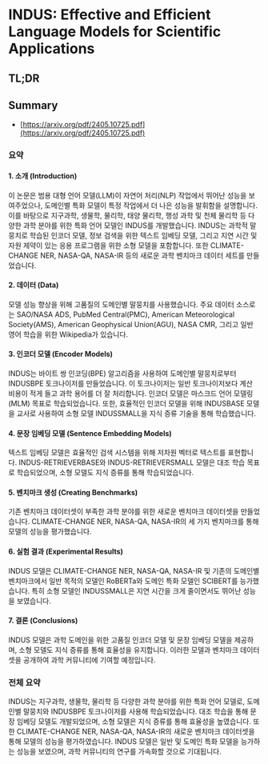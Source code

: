 # INDUS: Effective and Efficient Language Models for Scientific Applications
## TL;DR
## Summary
- [https://arxiv.org/pdf/2405.10725.pdf](https://arxiv.org/pdf/2405.10725.pdf)

### 요약

#### 1. 소개 (Introduction)
이 논문은 범용 대형 언어 모델(LLM)이 자연어 처리(NLP) 작업에서 뛰어난 성능을 보여주었으나, 도메인별 특화 모델이 특정 작업에서 더 나은 성능을 발휘함을 설명합니다. 이를 바탕으로 지구과학, 생물학, 물리학, 태양 물리학, 행성 과학 및 천체 물리학 등 다양한 과학 분야를 위한 특화 언어 모델인 INDUS를 개발했습니다. INDUS는 과학적 말뭉치로 학습된 인코더 모델, 정보 검색을 위한 텍스트 임베딩 모델, 그리고 지연 시간 및 자원 제약이 있는 응용 프로그램을 위한 소형 모델을 포함합니다. 또한 CLIMATE-CHANGE NER, NASA-QA, NASA-IR 등의 새로운 과학 벤치마크 데이터 세트를 만들었습니다.

#### 2. 데이터 (Data)
모델 성능 향상을 위해 고품질의 도메인별 말뭉치를 사용했습니다. 주요 데이터 소스로는 SAO/NASA ADS, PubMed Central(PMC), American Meteorological Society(AMS), American Geophysical Union(AGU), NASA CMR, 그리고 일반 영어 학습을 위한 Wikipedia가 있습니다.

#### 3. 인코더 모델 (Encoder Models)
INDUS는 바이트 쌍 인코딩(BPE) 알고리즘을 사용하여 도메인별 말뭉치로부터 INDUSBPE 토크나이저를 만들었습니다. 이 토크나이저는 일반 토크나이저보다 계산 비용이 적게 들고 과학 용어를 더 잘 처리합니다. 인코더 모델은 마스크드 언어 모델링(MLM) 목표로 학습되었습니다. 또한, 효율적인 인코더 모델을 위해 INDUSBASE 모델을 교사로 사용하여 소형 모델 INDUSSMALL을 지식 증류 기술을 통해 학습했습니다.

#### 4. 문장 임베딩 모델 (Sentence Embedding Models)
텍스트 임베딩 모델은 효율적인 검색 시스템을 위해 저차원 벡터로 텍스트를 표현합니다. INDUS-RETRIEVERBASE와 INDUS-RETRIEVERSMALL 모델은 대조 학습 목표로 학습되었으며, 소형 모델도 지식 증류를 통해 학습되었습니다.

#### 5. 벤치마크 생성 (Creating Benchmarks)
기존 벤치마크 데이터셋이 부족한 과학 분야를 위한 새로운 벤치마크 데이터셋을 만들었습니다. CLIMATE-CHANGE NER, NASA-QA, NASA-IR의 세 가지 벤치마크를 통해 모델의 성능을 평가했습니다.

#### 6. 실험 결과 (Experimental Results)
INDUS 모델은 CLIMATE-CHANGE NER, NASA-QA, NASA-IR 및 기존의 도메인별 벤치마크에서 일반 목적의 모델인 RoBERTa와 도메인 특화 모델인 SCIBERT를 능가했습니다. 특히 소형 모델인 INDUSSMALL은 지연 시간을 크게 줄이면서도 뛰어난 성능을 보였습니다.

#### 7. 결론 (Conclusions)
INDUS 모델은 과학 도메인을 위한 고품질 인코더 모델 및 문장 임베딩 모델을 제공하며, 소형 모델도 지식 증류를 통해 효율성을 유지합니다. 이러한 모델과 벤치마크 데이터셋을 공개하여 과학 커뮤니티에 기여할 예정입니다.

### 전체 요약
INDUS는 지구과학, 생물학, 물리학 등 다양한 과학 분야를 위한 특화 언어 모델로, 도메인별 말뭉치와 INDUSBPE 토크나이저를 사용해 학습되었습니다. 대조 학습을 통해 문장 임베딩 모델도 개발되었으며, 소형 모델은 지식 증류를 통해 효율성을 높였습니다. 또한 CLIMATE-CHANGE NER, NASA-QA, NASA-IR의 새로운 벤치마크 데이터셋을 통해 모델의 성능을 평가하였습니다. INDUS 모델은 일반 및 도메인 특화 모델을 능가하는 성능을 보였으며, 과학 커뮤니티의 연구를 가속화할 것으로 기대됩니다.